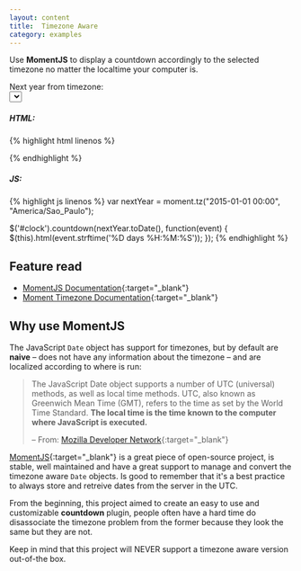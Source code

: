 ```yaml
---
layout: content
title:  Timezone Aware
category: examples
---
```


Use **MomentJS** to display a countdown accordingly to the selected timezone no matter the localtime your computer is.

<div class="example-base">
  <div class="header">
    Next year from timezone: <br>
    <select id="timezone"></select> <br>
  </div>
  <span id="clock"></span>
  <small id="iso"></small>
</div>

<script src="//cdnjs.cloudflare.com/ajax/libs/moment.js/2.10.3/moment-with-locales.min.js"></script>
<script src="//cdnjs.cloudflare.com/ajax/libs/moment-timezone/0.4.0/moment-timezone-with-data-2010-2020.min.js"></script>

<script type="text/javascript">
  // Handle timezone issue
  var $select = $('#timezone');
  var timezone = 'UTC';
  // Populate the timezone dropdown
  $.each(moment.tz.names(), function(i, value) {
    $select.append('<option value="%s">%s</option'.replace(/%s/g, value));
  });
  // Select the UTC
  $select.find('option[value="UTC"]').prop('selected', true);
  $select.change(function(event) {
    timezone = $(event.target).val();
    updateCountdown()
  });

  // Now the easy part, handle the countdown!
  var $clock = $('#clock');
  var $iso = $('#iso');
  $clock.on('update.countdown', function(event) {
    $(this).html(event.strftime('%D days %H:%M:%S'));
  });

  function updateCountdown() {
    var nextYear = new Date().getFullYear() + 1;
    var date = moment.tz("%Y-01-01 00:00".replace("%Y", nextYear), timezone);
    $clock.countdown(date.toDate());
    console.log(date.toISOString());
    $iso.html(date.format("YYYY-MM-DD HH:mm Z"));
  }

  // Run forrest run!
  updateCountdown();
</script>

##### HTML:
{% highlight html linenos %}
<!-- Include MomentJS library -->
<script src="moment.js"></script>
<script src="moment-timezone-with-data.js"></script>

<div id="clock"></div>
{% endhighlight %}

##### JS:
{% highlight js linenos %}
var nextYear = moment.tz("2015-01-01 00:00", "America/Sao_Paulo");

$('#clock').countdown(nextYear.toDate(), function(event) {
  $(this).html(event.strftime('%D days %H:%M:%S'));
});
{% endhighlight %}


## Feature read

- [MomentJS Documentation](http://momentjs.com/docs/){:target="_blank"}
- [Moment Timezone Documentation](http://momentjs.com/timezone/docs/){:target="_blank"}


## Why use MomentJS

The JavaScript `Date` object has support for timezones, but by default are **naive** – does not have any information about the timezone – and are localized according to where is run:

> The JavaScript Date object supports a number of UTC (universal) methods, as well as local time methods. UTC, also known as Greenwich Mean Time (GMT), refers to the time as set by the World Time Standard. **The local time is the time known to the computer where JavaScript is executed.**
>
> – From: [Mozilla Developer Network](https://developer.mozilla.org/en/docs/Web/JavaScript/Reference/Global_Objects/Date){:target="_blank"}

[MomentJS](http://momentjs.com/){:target="_blank"} is a great piece of open-source project, is stable, well maintained and have a great support to manage and convert the timezone aware `Date` objects. Is good to remember that it's a best practice to always store and retreive dates from the server in the UTC.

From the beginning, this project aimed to create an easy to use and customizable **countdown** plugin, people often have a hard time do disassociate the timezone problem from the former because they look the same but they are not.

Keep in mind that this project will NEVER support a timezone aware version out-of-the box.

